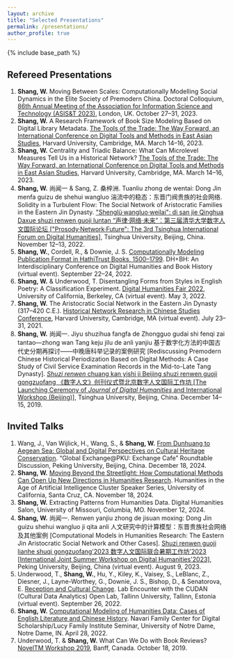 ```yaml
---
layout: archive
title: "Selected Presentations"
permalink: /presentations/
author_profile: true
---
```

{% include base_path %}
## Refereed Presentations
1. **Shang, W.** Moving Between Scales: Computationally Modelling Social Dynamics in the Elite Society of Premodern China. Doctoral Colloquium, [86th Annual Meeting of the Association for Information Science and Technology (ASIS&T 2023)](https://www.asist.org/meetings-events/am/am23), London, UK. October 27–31, 2023.
2. **Shang, W.** A Research Framework of Book Size Modeling Based on Digital Library Metadata. [The Tools of the Trade: The Way Forward, an International Conference on Digital Tools and Methods in East Asian Studies](https://sites.harvard.edu/tools-of-the-trade), Harvard University, Cambridge, MA. March 14–16, 2023.
3. **Shang, W.** Centrality and Triadic Balance: What Can Microlevel Measures Tell Us in a Historical Network? [The Tools of the Trade: The Way Forward, an International Conference on Digital Tools and Methods in East Asian Studies](https://sites.harvard.edu/tools-of-the-trade), Harvard University, Cambridge, MA. March 14–16, 2023.
4. **Shang, W.** 尚闻一 & Sang, Z. 桑梓洲. Tuanliu zhong de wentai: Dong Jin menfa guizu de shehui wangluo 湍流中的稳态：东晋门阀贵族的社会网络. Solidity in a Turbulent Flow: The Social Network of Aristocratic Families in the Eastern Jin Dynasty. ["Shenglü·wangluo·weilai": di san jie Qinghua Daxue shuzi renwen guoji luntan “声律·网络·未来”：第三届清华大学数字人文国际论坛 ["Prosody·Network·Future": The 3rd Tsinghua International Forum on Digital Humanities]](https://achieve.dhcn.cn/en/site/news_information/comprehensive/17904.html), Tsinghua University, Beijing, China. November 12–13, 2022.
5. **Shang, W.**, Cordell, R., & Downie, J. S. [Computationally Modeling Publication Format in HathiTrust Books, 1500–1799](https://mediaspace.illinois.edu/playlist/dedicated/212073003/1_k30zb2pw/1_ebm3hrqj). DH+BH: An Interdisciplinary Conference on Digital Humanities and Book History (virtual event). September 22–24, 2022.
6. **Shang, W.** & Underwood, T. Disentangling Forms from Styles in English Poetry: A Classification Experiment. [Digital Humanities Fair 2022](https://dlab.berkeley.edu/events/uc-berkeley-digital-humanities-fair/2022-05-03), University of California, Berkeley, CA (virtual event). May 3, 2022.
7. **Shang, W.** The Aristocratic Social Network in the Eastern Jin Dynasty (317–420 C.E.). [Historical Network Research in Chinese Studies Conference](https://fccsdigitalchina.github.io/hnrcs2021), Harvard University, Cambridge, MA (virtual event). July 23–31, 2021.
8. **Shang, W.** 尚闻一. Jiyu shuzihua fangfa de Zhongguo gudai shi fenqi zai tantao—zhong wan Tang keju jilu de anli yanjiu 基于数字化方法的中国古代史分期再探讨——中晚唐科举记录的案例研究 [Rediscussing Premodern Chinese Historical Periodization Based on Digital Methods: A Case Study of Civil Service Examination Records in the Mid-to-Late Tang Dynasty]. [*Shuzi renwen* chuang kan yishi ji Beijing shuzi renwen guoji gongzuofang 《数字人文》创刊仪式暨北京数字人文国际工作坊 [The Launching Ceremony of *Journal of Digital Humanities* and International Workshop (Beijing)]](https://achieve.dhcn.cn/en/site/works/dhjournal/202002/5583.html), Tsinghua University, Beijing, China. December 14–15, 2019.

## Invited Talks
1. Wang, J., Van Wijlick, H., Wang, S., & **Shang, W.** [From Dunhuang to Aegean Sea: Global and Digital Perspectives on Cultural Heritage Conservation](https://news.pku.edu.cn/xwzh/f67ef6800d144626b7b85feda311cf96.htm). “Global Exchange@PKU: Exchange Cafe” Roundtable Discussion, Peking University, Beijing, China. December 18, 2024.
2. **Shang, W.** [Moving Beyond the Streetlight: How Computational Methods Can Open Up New Directions in Humanities Research](https://thi.ucsc.edu/event/ai-cluster-wenyi-shang). Humanities in the Age of Artificial Intelligence Cluster Speaker Series, University of California, Santa Cruz, CA. November 18, 2024.
3. **Shang, W.** Extracting Patterns from Humanities Data. Digital Humanities Salon, University of Missouri, Columbia, MO. November 12, 2024.
4. **Shang, W.** 尚闻一. Renwen yanjiu zhong de jisuan moxing: Dong Jin guizu shehui wangluo ji qita anli 人文研究中的计算模型：东晋贵族社会网络及其他案例 [Computational Models in Humanities Research: The Eastern Jin Aristocratic Social Network and Other Cases]. [Shuzi renwen guoji lianhe shuqi gongzuofang'2023 数字人文国际联合暑期工作坊’2023 [International Joint Summer Workshop on Digital Humanities'2023]](https://camp2023.pkudh.org/en), Peking University, Beijing, China (virtual event). August 9, 2023.
5. Underwood, T., **Shang, W.**, Hu, Y., Kiley, K., Vaisey, S., LeBlanc, Z., Diesner, J., Layne-Worthey, G., Downie, J. S., Bishop, D., & Senatorova, E. [Reception and Cultural Change](https://cudan.tlu.ee/events/2022-09-26-ted-underwood-lab). Lab Encounter with the CUDAN (Cultural Data Analytics) Open Lab, Tallinn University, Tallinn, Estonia (virtual event). September 26, 2022.
6. **Shang, W.** [Computational Modeling of Humanities Data: Cases of English Literature and Chinese History](https://lucyinstitute.nd.edu/news-events/events/nfcds-lucy-family-institute-seminar-with-wenyi-shang). Navari Family Center for Digital Scholarship/Lucy Family Institute Seminar, University of Notre Dame, Notre Dame, IN. April 28, 2022.
7. Underwood, T. & **Shang, W.** What Can We Do with Book Reviews? [NovelTM Workshop 2019](https://txtlab.org/2019/10/the-end-of-an-era-noveltm-celebrates-its-final-workshop-ends), Banff, Canada. October 18, 2019.
